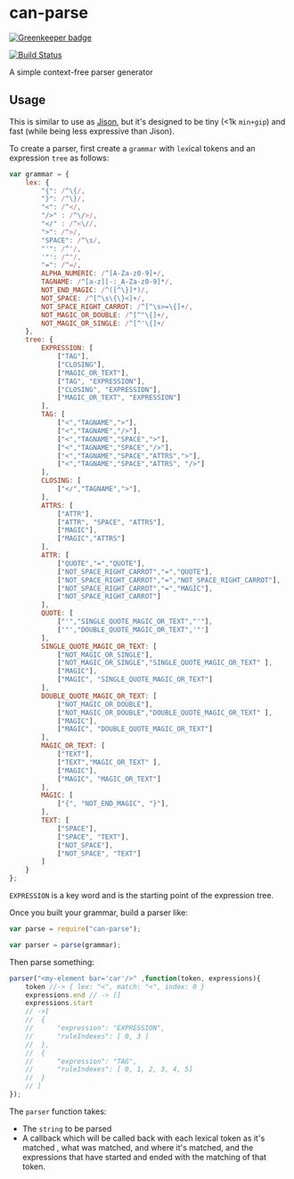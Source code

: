 # can-parse

[![Greenkeeper badge](https://badges.greenkeeper.io/canjs/can-parse.svg)](https://greenkeeper.io/)

[![Build Status](https://travis-ci.org/canjs/can-parse.png?branch=master)](https://travis-ci.org/canjs/can-parse)

A simple context-free parser generator

## Usage

This is similar to use as [Jison](http://zaa.ch/jison/), but it's designed to be
tiny (<1k `min+gip`) and fast (while being less expressive than Jison).

To create a parser, first create a `grammar` with `lex`ical tokens and
an expression `tree` as follows:

```js
var grammar = {
	lex: {
		"{": /^\{/,
		"}": /^\}/,
		"<": /^</,
		"/>" : /^\/>/,
		"</" : /^<\//,
		">": /^>/,
		"SPACE": /^\s/,
		"'": /^'/,
		'"': /^"/,
		"=": /^=/,
		ALPHA_NUMERIC: /^[A-Za-z0-9]+/,
		TAGNAME: /^[a-z][-:_A-Za-z0-9]*/,
		NOT_END_MAGIC: /^([^\}]*)/,
		NOT_SPACE: /^[^\s\{\}<]+/,
		NOT_SPACE_RIGHT_CARROT: /^[^\s>=\{]+/,
		NOT_MAGIC_OR_DOUBLE: /^[^"\{]+/,
		NOT_MAGIC_OR_SINGLE: /^[^'\{]+/
	},
	tree: {
		EXPRESSION: [
			["TAG"],
			["CLOSING"],
			["MAGIC_OR_TEXT"],
			["TAG", "EXPRESSION"],
			["CLOSING", "EXPRESSION"],
			["MAGIC_OR_TEXT", "EXPRESSION"]
		],
		TAG: [
			["<","TAGNAME",">"],
			["<","TAGNAME","/>"],
			["<","TAGNAME","SPACE",">"],
			["<","TAGNAME","SPACE","/>"],
			["<","TAGNAME","SPACE","ATTRS",">"],
			["<","TAGNAME","SPACE","ATTRS", "/>"]
		],
		CLOSING: [
			["</","TAGNAME",">"],
		],
		ATTRS: [
			["ATTR"],
			["ATTR", "SPACE", "ATTRS"],
			["MAGIC"],
			["MAGIC","ATTRS"]
		],
		ATTR: [
			["QUOTE","=","QUOTE"],
			["NOT_SPACE_RIGHT_CARROT","=","QUOTE"],
			["NOT_SPACE_RIGHT_CARROT","=","NOT_SPACE_RIGHT_CARROT"],
			["NOT_SPACE_RIGHT_CARROT","=","MAGIC"],
			["NOT_SPACE_RIGHT_CARROT"]
		],
		QUOTE: [
			["'","SINGLE_QUOTE_MAGIC_OR_TEXT","'"],
			['"',"DOUBLE_QUOTE_MAGIC_OR_TEXT",'"']
		],
		SINGLE_QUOTE_MAGIC_OR_TEXT: [
			["NOT_MAGIC_OR_SINGLE"],
			["NOT_MAGIC_OR_SINGLE","SINGLE_QUOTE_MAGIC_OR_TEXT" ],
			["MAGIC"],
			["MAGIC", "SINGLE_QUOTE_MAGIC_OR_TEXT"]
		],
		DOUBLE_QUOTE_MAGIC_OR_TEXT: [
			["NOT_MAGIC_OR_DOUBLE"],
			["NOT_MAGIC_OR_DOUBLE","DOUBLE_QUOTE_MAGIC_OR_TEXT" ],
			["MAGIC"],
			["MAGIC", "DOUBLE_QUOTE_MAGIC_OR_TEXT"]
		],
		MAGIC_OR_TEXT: [
			["TEXT"],
			["TEXT","MAGIC_OR_TEXT" ],
			["MAGIC"],
			["MAGIC", "MAGIC_OR_TEXT"]
		],
		MAGIC: [
			["{", "NOT_END_MAGIC", "}"],
		],
		TEXT: [
			["SPACE"],
			["SPACE", "TEXT"],
			["NOT_SPACE"],
			["NOT_SPACE", "TEXT"]
		]
	}
};
```

`EXPRESSION` is a key word and is the starting point of the expression tree.  

Once you built your grammar, build a parser like:

```js
var parse = require("can-parse");

var parser = parse(grammar);
```


Then parse something:

```js
parser("<my-element bar='car'/>" ,function(token, expressions){
	token //-> { lex: "<", match: "<", index: 0 }
	expressions.end // -> []
	expressions.start
	// ->[
	// 	{
	//		"expression": "EXPRESSION",
	//		"ruleIndexes": [ 0, 3 ]
	// 	},
	// 	{
	//		"expression": "TAG",
	//		"ruleIndexes": [ 0, 1, 2, 3, 4, 5]
	// 	}
	// ]
});
```

The `parser` function takes:

 - The `string` to be parsed 
 - A callback which will be called back with each
lexical token as it's matched , what was matched, and where it's matched, and the expressions that have started and ended with the matching of that token.
